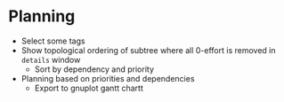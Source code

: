 Planning
========

* Select some tags
* Show topological ordering of subtree where all 0-effort is removed in `details` window
  * Sort by dependency and priority
* Planning based on priorities and dependencies
  * Export to gnuplot gantt chartt

